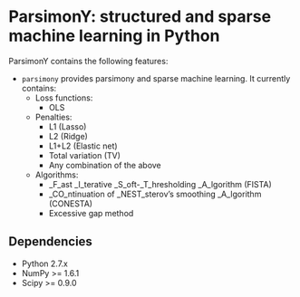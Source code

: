 ParsimonY: structured and sparse machine learning in Python
===========================================================

ParsimonY contains the following features:
* `parsimony` provides parsimony and sparse machine learning. It currently contains:
    * Loss functions:
        * OLS
    * Penalties:
        * L1 (Lasso)
        * L2 (Ridge)
        * L1+L2 (Elastic net)
        * Total variation (TV)
        * Any combination of the above
    * Algorithms:
        * _F_ast _I_terative _S_oft-_T_hresholding _A_lgorithm (FISTA)
        * _CO_ntinuation of _NEST_sterov’s smoothing _A_lgorithm (CONESTA)
        * Excessive gap method


Dependencies
------------
* Python 2.7.x
* NumPy >= 1.6.1
* Scipy >= 0.9.0
